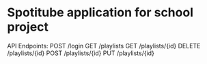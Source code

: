 # Spotitube application for school project
API Endpoints:
POST /login
GET /playlists
GET /playlists/{id}
DELETE /playlists/{id}
POST /playlists/{id}
PUT /playlists/{id}
